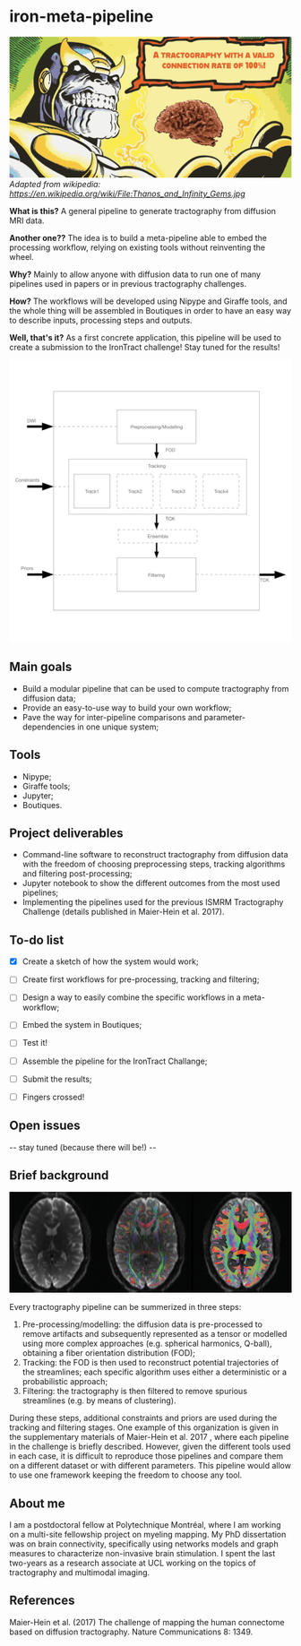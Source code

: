 # iron-meta-pipeline

![The Iron Pipeline](img/braingauntlet.png)
*Adapted from wikipedia: https://en.wikipedia.org/wiki/File:Thanos_and_Infinity_Gems.jpg*

**What is this?** A general pipeline to generate tractography from diffusion MRI data.

**Another one??** The idea is to build a meta-pipeline able to embed the processing workflow, relying on existing tools without reinventing the wheel.

**Why?** Mainly to allow anyone with diffusion data to run one of many pipelines used in papers or in previous tractography challenges.

**How?** The workflows will be developed using Nipype and Giraffe tools, and the whole thing will be assembled in Boutiques in order to have an easy way to describe inputs, processing steps and outputs.

**Well, that's it?** As a first concrete application, this pipeline will be used to create a submission to the IronTract challenge! Stay tuned for the results!

![Workflow sketch](img/workflow.png)


## Main goals

- Build a modular pipeline that can be used to compute tractography from diffusion data;
- Provide an easy-to-use way to build your own workflow;
- Pave the way for inter-pipeline comparisons and parameter-dependencies in one unique system;

## Tools

- Nipype;
- Giraffe tools;
- Jupyter;
- Boutiques.


## Project deliverables

- Command-line software to reconstruct tractography from diffusion data with the freedom of choosing preprocessing steps, tracking algorithms and filtering post-processing;
- Jupyter notebook to show the different outcomes from the most used pipelines;
- Implementing the pipelines used for the previous ISMRM Tractography Challenge (details published in Maier-Hein et al. 2017).

## To-do list

- [x] Create a sketch of how the system would work;
- [ ] Create first workflows for pre-processing, tracking and filtering;
- [ ] Design a way to easily combine the specific workflows in a meta-workflow;
- [ ] Embed the system in Boutiques;
- [ ] Test it!
- [ ] Assemble the pipeline for the IronTract Challange;
- [ ] Submit the results;
- [ ] Fingers crossed!


## Open issues

-- stay tuned (because there will be!) --


## Brief background

![Typical tractography workflow](img/tractography.png)

Every tractography pipeline can be summerized in three steps:

1. Pre-processing/modelling: the diffusion data is pre-processed to remove artifacts and subsequently represented as a tensor or modelled using more complex approaches (e.g. spherical harmonics, Q-ball), obtaining a fiber orientation distribution (FOD);
2. Tracking: the FOD is then used to reconstruct potential trajectories of the streamlines; each specific algorithm uses either a deterministic or a probabilistic approach;
3. Filtering: the tractography is then filtered to remove spurious streamlines (e.g. by means of clustering).

During these steps, additional constraints and priors are used during the tracking and filtering stages.
One example of this organization is given in the supplementary materials of Maier-Hein et al. 2017 , where each pipeline in the challenge is briefly described. However, given the different tools used in each case, it is difficult to reproduce those pipelines and compare them on a different dataset or with different parameters. This pipeline would allow to use one framework keeping the freedom to choose any tool.


## About me

I am a postdoctoral fellow at Polytechnique Montréal, where I am working on a multi-site fellowship project on myeling mapping. My PhD dissertation was on brain connectivity, specifically using networks models and graph measures to characterize non-invasive brain stimulation. I spent the last two-years as a research associate at UCL working on the topics of tractography and multimodal imaging.

## References

Maier-Hein et al. (2017) The challenge of mapping the human connectome based on diffusion tractography. Nature Communications 8: 1349.

